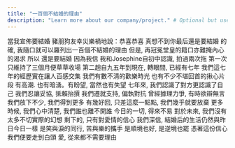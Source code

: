 ```yaml
---
title: "一百個不結婚的理由"
description: "Learn more about our company/project." # Optional but useful       
---
```


當我宣佈要結婚
豬朋狗友幸災樂禍地說：恭喜恭喜
真想不到你最后還是要結婚
的確, 我隨口就可以羅列出一百個不結婚的理由
但是, 再冠冕堂皇的籍口亦難掩內心的渴求
所以
還是要結婚
因為我信
我和Josephine自初中認識, 拍過兩次拖
第一次只維持了三個月便草草收場
第二趟自九五年到現在, 轉眼間, 已經有七年
我們這七年的經歷實在讓人百感交集
我們有數不清的歡樂時光
也有不少不堪回首的揪心片段
有高潮. 也有暗湧。有盼望, 當然也有失望
七年來, 我們認識了對方更認識了自己
我們忍讓妥協, 抵賴抬摃
我們遷就支持, 偏執對抗
曾經據理力爭, 有時欲辯無言
我們放下不少, 我們得到更多
有幾好回, 只差這麼一點點, 我們幾乎就要放棄
更多時候, 我們心中清楚, 我們誰也離不開誰
今日的一切, 得來不易
對於未來, 我們沒有太多不切實際的幻想
剩下的, 只有對愛情的信心
我們深信, 結婚后的生活仍然與昨日今日一樣
是笑與淚的同行, 苦與樂的攜手
是順境也好, 是逆境也罷
憑著這份信心
我們便要走到白頭
愛, 從來都不需要理由